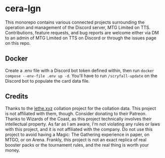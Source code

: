 # cera-lgn

This monorepo contains various connected projects surrounding the operation and management of the Discord server, MTG Limited on TTS.  
Contributions, feature requests, and bug reports are welcome either via DM to an admin of MTG Limited on TTS on Discord or through the issues page on this repo.

## Docker
Create a .env file with a Discord bot token defined within, then run ``docker compose --env-file .env up -d``. You'll have to run ``/scryfall-update`` on the Discord bot to populate the card data file.


## Credits

Thanks to the [lethe.xyz](https://www.lethe.xyz/mtg/collation/index.html) collation project for the collation data. This project is not affiliated with them, though. Consider donating to their Patreon.  
Thanks to Wizards of the Coast, as this project technically involves their intellectual property. As far as I am aware, I'm not violating any rules or laws with this project, and it is not affiliated with the company. Do not use this project to avoid having a Magic: The Gathering experience in paper, on MTGO, or on Arena. Frankly, this project is not an exact replica of real booster packs or the tournament rules, and the real thing is worth your money.
